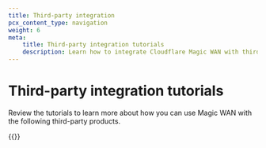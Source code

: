 ```yaml
---
title: Third-party integration
pcx_content_type: navigation
weight: 6
meta:
    title: Third-party integration tutorials
    description: Learn how to integrate Cloudflare Magic WAN with third-party products.
---
```


# Third-party integration tutorials

Review the tutorials to learn more about how you can use Magic WAN with the following third-party products.

{{<directory-listing>}}
